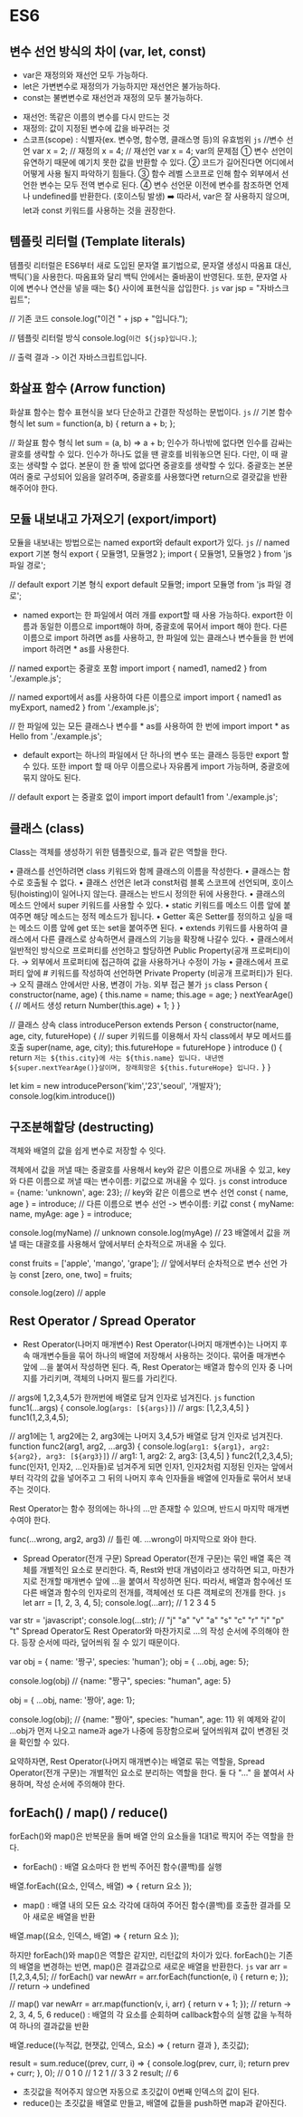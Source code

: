 # ES6

## 변수 선언 방식의 차이 (var, let, const)
- var은 재정의와 재선언 모두 가능하다.
- let은 가변변수로 재정의가 가능하지만 재선언은 불가능하다.
- const는 불변변수로 재선언과 재정의 모두 불가능하다.

* 재선언: 똑같은 이름의 변수를 다시 만드는 것
* 재정의: 값이 지정된 변수에 값을 바꾸려는 것
* 스코프(scope) : 식별자(ex. 변수명, 함수명, 클래스명 등)의 유효범위
```js```
//변수 선언
var x = 2;
// 재정의
x = 4;
// 재선언
var x = 4;
var의 문제점
① 변수 선언이 유연하기 때문에 예기치 못한 값을 반환할 수 있다.
② 코드가 길어진다면 어디에서 어떻게 사용 될지 파악하기 힘들다.
③ 함수 레벨 스코프로 인해 함수 외부에서 선언한 변수는 모두 전역 변수로 된다.
④ 변수 선언문 이전에 변수를 참조하면 언제나 undefined를 반환한다. (호이스팅 발생)
➡️ 따라서, var은 잘 사용하지 않으며, let과 const 키워드를 사용하는 것을 권장한다.

## 템플릿 리터럴 (Template literals)

템플릿 리터럴은 ES6부터 새로 도입된 문자열 표기법으로, 문자열 생성시 따옴표 대신, 백틱(`)을 사용한다. 따옴표와 달리 백틱 안에서는 줄바꿈이 반영된다. 또한, 문자열 사이에 변수나 연산을 넣을 때는 ${} 사이에 표현식을 삽입한다.
```js```
var jsp = "자바스크립트";

// 기존 코드
console.log("이건 " + jsp + "입니다.");

// 템플릿 리터럴 방식
console.log(`이건 ${jsp}입니다.`);

// 출력 결과 -> 이건 자바스크립트입니다.

## 화살표 함수 (Arrow function)
화살표 함수는 함수 표현식을 보다 단순하고 간결한 작성하는 문법이다.
```js```
// 기본 함수 형식
let sum = function(a, b) {
  return a + b;
};

// 화살표 함수 형식
let sum = (a, b) => a + b;
인수가 하나밖에 없다면 인수를 감싸는 괄호를 생략할 수 있다.
인수가 하나도 없을 땐 괄호를 비워놓으면 된다. 다만, 이 때 괄호는 생략할 수 없다.
본문이 한 줄 밖에 없다면 중괄호를 생략할 수 있다.
중괄호는 본문 여러 줄로 구성되어 있음을 알려주며, 중괄호를 사용했다면 return으로 결괏값을 반환해주어야 한다.

## 모듈 내보내고 가져오기 (export/import)
모듈을 내보내는 방법으로는 named export와 default export가 있다.
```js```
// named export 기본 형식
export { 모듈명1, 모듈명2 };
import { 모듈명1, 모듈명2 } from 'js 파일 경로';

// default export 기본 형식
export default 모듈명;
import 모듈명 from 'js 파일 경로';
- named export는 한 파일에서 여러 개를 export할 때 사용 가능하다. export한 이름과 동일한 이름으로 import해야 하며, 중괄호에 묶어서 import 해야 한다.
다른 이름으로 import 하려면 as를 사용하고, 한 파일에 있는 클래스나 변수들을 한 번에 import 하려면 * as를 사용한다.

// named export는 중괄호 포함 import 
import { named1, named2 } from './example.js';

// named export에서 as를 사용하여 다른 이름으로 import
import { named1 as myExport, named2 } from './example.js';

// 한 파일에 있는 모든 클래스나 변수를 * as를 사용하여 한 번에 import
import * as Hello from './example.js';
- default export는 하나의 파일에서 단 하나의 변수 또는 클래스 등등만 export 할 수 있다. 또한 import 할 때 아무 이름으로나 자유롭게 import 가능하며, 중괄호에 묶지 않아도 된다.

// default export 는 중괄호 없이 import 
import default1 from './example.js';

## 클래스 (class)
Class는 객체를 생성하기 위한 템플릿으로, 틀과 같은 역할을 한다.

• 클래스를 선언하려면 class 키워드와 함께 클래스의 이름을 작성한다.
• 클래스는 함수로 호출될 수 없다.
• 클래스 선언은 let과 const처럼 블록 스코프에 선언되며, 호이스팅(hoisting)이 일어나지 않는다. 클래스는 반드시 정의한 뒤에 사용한다.
• 클래스의 메소드 안에서 super 키워드를 사용할 수 있다.
• static 키워드를 메소드 이름 앞에 붙여주면 해당 메소드는 정적 메소드가 됩니다.
• Getter 혹은 Setter를 정의하고 싶을 때는 메소드 이름 앞에 get 또는 set을 붙여주면 된다.
• extends 키워드를 사용하여 클래스에서 다른 클래스로 상속하면서 클래스의 기능을 확장해 나갈수 있다.
• 클래스에서 일반적인 방식으로 프로퍼티를 선언하고 할당하면 Public Property(공개 프로퍼티)이다. → 외부에서 프로퍼티에 접근하여 값을 사용하거나 수정이 가능
• 클래스에서 프로퍼티 앞에 # 키워드를 작성하여 선언하면 Private Property (비공개 프로퍼티)가 된다. → 오직 클래스 안에서만 사용, 변경이 가능. 외부 접근 불가
```js```
class Person {
  constructor(name, age) {
    this.name = name;
    this.age = age;
  }
  nextYearAge() {  // 메서드 생성
    return Number(this.age) + 1;
  }
}

// 클래스 상속
class introducePerson extends Person {
  constructor(name, age, city, futureHope) {
    // super 키워드를 이용해서 자식 class에서 부모 메서드를 호출
    super(name, age, city); 
    this.futureHope = futureHope
  }
  introduce () {
    return `저는 ${this.city}에 사는 ${this.name} 입니다.
	내년엔 ${super.nextYearAge()}살이며,
	장래희망은 ${this.futureHope} 입니다.`
  }
}

let kim = new introducePerson('kim','23','seoul', '개발자'); 
console.log(kim.introduce())

## 구조분해할당 (destructing)
객체와 배열의 값을 쉽게 변수로 저장할 수 잇다.

객체에서 값을 꺼낼 때는 중괄호를 사용해서 key와 같은 이름으로 꺼내올 수 있고, key와 다른 이름으로 꺼낼 때는 변수이름: 키값으로 꺼내올 수 있다.
```js```
const introduce = {name: 'unknown', age: 23};
// key와 같은 이름으로 변수 선언
const { name, age } = introduce;
// 다른 이름으로 변수 선언 -> 변수이름: 키값
const { myName: name, myAge: age } = introduce;

console.log(myName) // unknown
console.log(myAge) // 23
배열에서 값을 꺼낼 때는 대괄호를 사용해서 앞에서부터 순차적으로 꺼내올 수 있다.

const fruits = ['apple', 'mango', 'grape'];
// 앞에서부터 순차적으로 변수 선언 가능
const [zero, one, two] = fruits;

console.log(zero) // apple

## Rest Operator / Spread Operator
- Rest Operator(나머지 매개변수)
Rest Operator(나머지 매개변수)는 나머지 후속 매개변수들을 묶어 하나의 배열에 저장해서 사용하는 것이다. 묶어줄 매개변수 앞에 ...을 붙여서 작성하면 된다.
즉, Rest Operator는 배열과 함수의 인자 중 나머지를 가리키며, 객체의 나머지 필드를 가리킨다.

// args에 1,2,3,4,5가 한꺼번에 배열로 담겨 인자로 넘겨진다.
```js```
function func1(...args) {
	console.log(`args: [${args}]`)
  // args: [1,2,3,4,5]
}
func1(1,2,3,4,5);

// arg1에는 1, arg2에는 2, arg3에는 나머지 3,4,5가 배열로 담겨 인자로 넘겨진다.
function func2(arg1, arg2, ...arg3) {
  	console.log(`arg1: ${arg1}, arg2: ${arg2}, arg3: [${arg3}]`)
  // arg1: 1, arg2: 2, arg3: [3,4,5]
}
func2(1,2,3,4,5);
func(인자1, 인자2, ...인자들)로 넘겨주게 되면 인자1, 인자2처럼 지정된 인자는 앞에서부터 각각의 값을 넣어주고 그 뒤의 나머지 후속 인자들을 배열에 인자들로 묶어서 보내주는 것이다.

Rest Operator는 함수 정의에는 하나의 ...만 존재할 수 있으며, 반드시 마지막 매개변수여야 한다.

func(...wrong, arg2, arg3) 
// 틀린 예. ...wrong이 마지막으로 와야 한다.
- Spread Operator(전개 구문)
Spread Operator(전개 구문)는 묶인 배열 혹은 객체를 개별적인 요소로 분리한다. 즉, Rest와 반대 개념이라고 생각하면 되고, 마찬가지로 전개할 매개변수 앞에 ...을 붙여서 작성하면 된다.
따라서, 배열과 함수에선 또 다른 배열과 함수의 인자로의 전개를, 객체에선 또 다른 객체로의 전개를 한다.
```js```
let arr = [1, 2, 3, 4, 5]; 
console.log(...arr);
// 1 2 3 4 5

var str = 'javascript'; 
console.log(...str);
// "j" "a" "v" "a" "s" "c" "r" "i" "p" "t"
Spread Operator도 Rest Operator와 마찬가지로 ...의 작성 순서에 주의해야 한다. 등장 순서에 따라, 덮어씌워 질 수 있기 때문이다.

var obj = { name: '짱구', species: 'human'};
obj = { ...obj, age: 5}; 

console.log(obj)
// {name: "짱구", species: "human", age: 5}

obj = { ...obj, name: '짱아', age: 1};

console.log(obj);
// {name: "짱아", species: "human", age: 11}
위 예제와 같이 ...obj가 먼저 나오고 name과 age가 나중에 등장함으로써 덮어씌워져 값이 변경된 것을 확인할 수 있다.

요약하자면, Rest Operator(나머지 매개변수)는 배열로 묶는 역할을,
Spread Operator(전개 구문)는 개별적인 요소로 분리하는 역할을 한다.
둘 다 "..." 을 붙여서 사용하며, 작성 순서에 주의해야 한다.

## forEach() / map() / reduce()
forEach()와 map()은 반복문을 돌며 배열 안의 요소들을 1대1로 짝지어 주는 역할을 한다.

- forEach() : 배열 요소마다 한 번씩 주어진 함수(콜백)를 실행

배열.forEach((요소, 인덱스, 배열) => { return 요소 });

- map() : 배열 내의 모든 요소 각각에 대하여 주어진 함수(콜백)를 호출한 결과를 모아 새로운 배열을 반환

배열.map((요소, 인덱스, 배열) => { return 요소 });

하지만 forEach()와 map()은 역할은 같지만, 리턴값의 차이가 있다.
forEach()는 기존의 배열을 변경하는 반면, map()은 결과값으로 새로운 배열을 반환한다.
```js```
var arr = [1,2,3,4,5];
// forEach()
var newArr = arr.forEach(function(e, i) {
  return e;
});
// return -> undefined

// map()
var newArr = arr.map(function(v, i, arr) {
  return v + 1;
});
// return -> 2, 3, 4, 5, 6
reduce() : 배열의 각 요소를 순회하며 callback함수의 실행 값을 누적하여 하나의 결과값을 반환

배열.reduce((누적값, 현잿값, 인덱스, 요소) => { return 결과 }, 초깃값);

result = sum.reduce((prev, curr, i) => {
  console.log(prev, curr, i);
  return prev + curr;
}, 0);
// 0 1 0
// 1 2 1
// 3 3 2
result; // 6
* 초깃값을 적어주지 않으면 자동으로 초깃값이 0번째 인덱스의 값이 된다.
* reduce()는 초깃값을 배열로 만들고, 배열에 값들을 push하면 map과 같아진다.